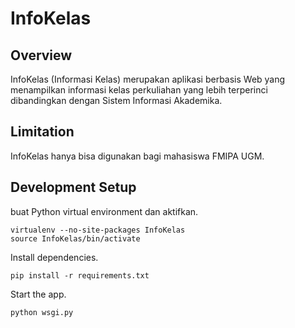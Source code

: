 InfoKelas
=========

Overview
--------
InfoKelas (Informasi Kelas) merupakan aplikasi berbasis Web yang menampilkan informasi kelas perkuliahan yang lebih terperinci dibandingkan dengan Sistem Informasi Akademika.

Limitation
----------
InfoKelas hanya bisa digunakan bagi mahasiswa FMIPA UGM.

Development Setup
-----------------
buat Python virtual environment dan aktifkan.

    virtualenv --no-site-packages InfoKelas
    source InfoKelas/bin/activate

Install dependencies.

    pip install -r requirements.txt

Start the app.

    python wsgi.py
